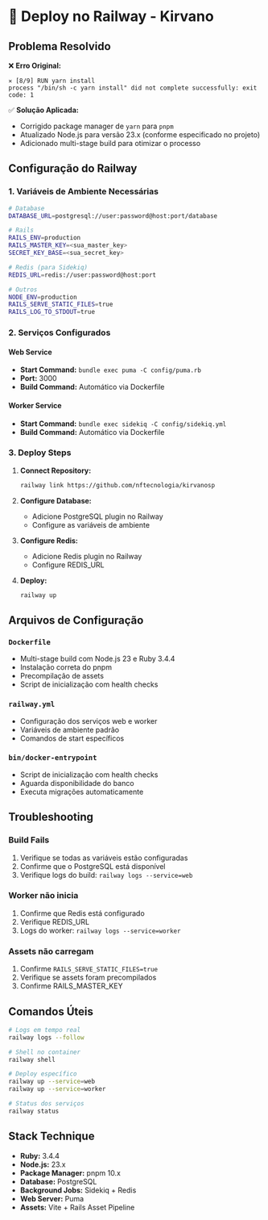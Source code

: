 # 🚂 Deploy no Railway - Kirvano

## Problema Resolvido

❌ **Erro Original:**
```
✕ [8/9] RUN yarn install 
process "/bin/sh -c yarn install" did not complete successfully: exit code: 1
```

✅ **Solução Aplicada:**
- Corrigido package manager de `yarn` para `pnpm`
- Atualizado Node.js para versão 23.x (conforme especificado no projeto)
- Adicionado multi-stage build para otimizar o processo

## Configuração do Railway

### 1. Variáveis de Ambiente Necessárias

```bash
# Database
DATABASE_URL=postgresql://user:password@host:port/database

# Rails
RAILS_ENV=production
RAILS_MASTER_KEY=<sua_master_key>
SECRET_KEY_BASE=<sua_secret_key>

# Redis (para Sidekiq)
REDIS_URL=redis://user:password@host:port

# Outros
NODE_ENV=production
RAILS_SERVE_STATIC_FILES=true
RAILS_LOG_TO_STDOUT=true
```

### 2. Serviços Configurados

#### Web Service
- **Start Command:** `bundle exec puma -C config/puma.rb`
- **Port:** 3000
- **Build Command:** Automático via Dockerfile

#### Worker Service  
- **Start Command:** `bundle exec sidekiq -C config/sidekiq.yml`
- **Build Command:** Automático via Dockerfile

### 3. Deploy Steps

1. **Connect Repository:**
   ```bash
   railway link https://github.com/nftecnologia/kirvanosp
   ```

2. **Configure Database:**
   - Adicione PostgreSQL plugin no Railway
   - Configure as variáveis de ambiente

3. **Configure Redis:**
   - Adicione Redis plugin no Railway
   - Configure REDIS_URL

4. **Deploy:**
   ```bash
   railway up
   ```

## Arquivos de Configuração

### `Dockerfile`
- Multi-stage build com Node.js 23 e Ruby 3.4.4
- Instalação correta do pnpm
- Precompilação de assets
- Script de inicialização com health checks

### `railway.yml`
- Configuração dos serviços web e worker
- Variáveis de ambiente padrão
- Comandos de start específicos

### `bin/docker-entrypoint`
- Script de inicialização com health checks
- Aguarda disponibilidade do banco
- Executa migrações automaticamente

## Troubleshooting

### Build Fails
1. Verifique se todas as variáveis estão configuradas
2. Confirme que o PostgreSQL está disponível
3. Verifique logs do build: `railway logs --service=web`

### Worker não inicia
1. Confirme que Redis está configurado
2. Verifique REDIS_URL
3. Logs do worker: `railway logs --service=worker`

### Assets não carregam
1. Confirme `RAILS_SERVE_STATIC_FILES=true`
2. Verifique se assets foram precompilados
3. Confirme RAILS_MASTER_KEY

## Comandos Úteis

```bash
# Logs em tempo real
railway logs --follow

# Shell no container
railway shell

# Deploy específico
railway up --service=web
railway up --service=worker

# Status dos serviços
railway status
```

## Stack Technique

- **Ruby:** 3.4.4
- **Node.js:** 23.x
- **Package Manager:** pnpm 10.x
- **Database:** PostgreSQL
- **Background Jobs:** Sidekiq + Redis
- **Web Server:** Puma
- **Assets:** Vite + Rails Asset Pipeline 